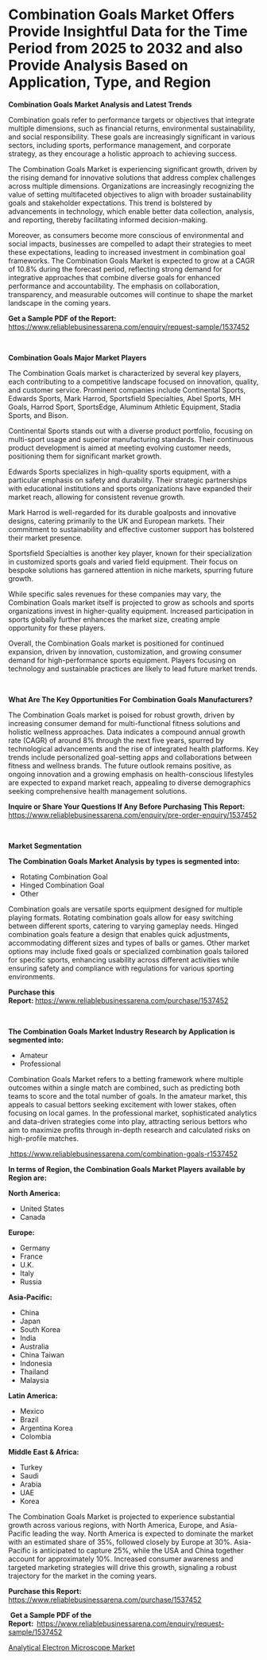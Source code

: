 <p><h1>Combination Goals Market Offers Provide Insightful Data for the Time Period from 2025 to 2032 and also Provide Analysis Based on Application, Type, and Region</h1></p><p><strong>Combination Goals Market Analysis and Latest Trends</strong></p>
<p><p>Combination goals refer to performance targets or objectives that integrate multiple dimensions, such as financial returns, environmental sustainability, and social responsibility. These goals are increasingly significant in various sectors, including sports, performance management, and corporate strategy, as they encourage a holistic approach to achieving success.</p><p>The Combination Goals Market is experiencing significant growth, driven by the rising demand for innovative solutions that address complex challenges across multiple dimensions. Organizations are increasingly recognizing the value of setting multifaceted objectives to align with broader sustainability goals and stakeholder expectations. This trend is bolstered by advancements in technology, which enable better data collection, analysis, and reporting, thereby facilitating informed decision-making.</p><p>Moreover, as consumers become more conscious of environmental and social impacts, businesses are compelled to adapt their strategies to meet these expectations, leading to increased investment in combination goal frameworks. The Combination Goals Market is expected to grow at a CAGR of 10.8% during the forecast period, reflecting strong demand for integrative approaches that combine diverse goals for enhanced performance and accountability. The emphasis on collaboration, transparency, and measurable outcomes will continue to shape the market landscape in the coming years.</p></p>
<p><strong>Get a Sample PDF of the Report:&nbsp;</strong> <a href="https://www.reliablebusinessarena.com/enquiry/request-sample/1537452?utm_campaign=1420&utm_medium=2&utm_source=Github&utm_content=ia&utm_term=20022025&utm_id=combination-goals">https://www.reliablebusinessarena.com/enquiry/request-sample/1537452</a></p>
<p>&nbsp;</p>
<p><strong>Combination Goals Major Market Players</strong></p>
<p><p>The Combination Goals market is characterized by several key players, each contributing to a competitive landscape focused on innovation, quality, and customer service. Prominent companies include Continental Sports, Edwards Sports, Mark Harrod, Sportsfield Specialties, Abel Sports, MH Goals, Harrod Sport, SportsEdge, Aluminum Athletic Equipment, Stadia Sports, and Bison. </p><p>Continental Sports stands out with a diverse product portfolio, focusing on multi-sport usage and superior manufacturing standards. Their continuous product development is aimed at meeting evolving customer needs, positioning them for significant market growth.</p><p>Edwards Sports specializes in high-quality sports equipment, with a particular emphasis on safety and durability. Their strategic partnerships with educational institutions and sports organizations have expanded their market reach, allowing for consistent revenue growth.</p><p>Mark Harrod is well-regarded for its durable goalposts and innovative designs, catering primarily to the UK and European markets. Their commitment to sustainability and effective customer support has bolstered their market presence.</p><p>Sportsfield Specialties is another key player, known for their specialization in customized sports goals and varied field equipment. Their focus on bespoke solutions has garnered attention in niche markets, spurring future growth.</p><p>While specific sales revenues for these companies may vary, the Combination Goals market itself is projected to grow as schools and sports organizations invest in higher-quality equipment. Increased participation in sports globally further enhances the market size, creating ample opportunity for these players.</p><p>Overall, the Combination Goals market is positioned for continued expansion, driven by innovation, customization, and growing consumer demand for high-performance sports equipment. Players focusing on technology and sustainable practices are likely to lead future market trends.</p></p>
<p>&nbsp;</p>
<p><strong>What Are The Key Opportunities For Combination Goals Manufacturers?</strong></p>
<p><p>The Combination Goals market is poised for robust growth, driven by increasing consumer demand for multi-functional fitness solutions and holistic wellness approaches. Data indicates a compound annual growth rate (CAGR) of around 8% through the next five years, spurred by technological advancements and the rise of integrated health platforms. Key trends include personalized goal-setting apps and collaborations between fitness and wellness brands. The future outlook remains positive, as ongoing innovation and a growing emphasis on health-conscious lifestyles are expected to expand market reach, appealing to diverse demographics seeking comprehensive health management solutions.</p></p>
<p><strong>Inquire or Share Your Questions If Any Before Purchasing This Report:</strong> <a href="https://www.reliablebusinessarena.com/enquiry/pre-order-enquiry/1537452?utm_campaign=1420&utm_medium=2&utm_source=Github&utm_content=ia&utm_term=20022025&utm_id=combination-goals">https://www.reliablebusinessarena.com/enquiry/pre-order-enquiry/1537452</a></p>
<p>&nbsp;</p>
<p><strong>Market Segmentation</strong></p>
<p><strong>The Combination Goals Market Analysis by types is segmented into:</strong></p>
<p><ul><li>Rotating Combination Goal</li><li>Hinged Combination Goal</li><li>Other</li></ul></p>
<p><p>Combination goals are versatile sports equipment designed for multiple playing formats. Rotating combination goals allow for easy switching between different sports, catering to varying gameplay needs. Hinged combination goals feature a design that enables quick adjustments, accommodating different sizes and types of balls or games. Other market options may include fixed goals or specialized combination goals tailored for specific sports, enhancing usability across different activities while ensuring safety and compliance with regulations for various sporting environments.</p></p>
<p><strong>Purchase this Report:&nbsp;</strong><a href="https://www.reliablebusinessarena.com/purchase/1537452?utm_campaign=1420&utm_medium=2&utm_source=Github&utm_content=ia&utm_term=20022025&utm_id=combination-goals">https://www.reliablebusinessarena.com/purchase/1537452</a></p>
<p>&nbsp;</p>
<p><strong>The Combination Goals Market Industry Research by Application is segmented into:</strong></p>
<p><ul><li>Amateur</li><li>Professional</li></ul></p>
<p><p>Combination Goals Market refers to a betting framework where multiple outcomes within a single match are combined, such as predicting both teams to score and the total number of goals. In the amateur market, this appeals to casual bettors seeking excitement with lower stakes, often focusing on local games. In the professional market, sophisticated analytics and data-driven strategies come into play, attracting serious bettors who aim to maximize profits through in-depth research and calculated risks on high-profile matches.</p></p>
<p><a href="https://www.reliablebusinessarena.com/combination-goals-r1537452?utm_campaign=1420&utm_medium=2&utm_source=Github&utm_content=ia&utm_term=20022025&utm_id=combination-goals">&nbsp;https://www.reliablebusinessarena.com/combination-goals-r1537452</a></p>
<p><strong>In terms of Region, the Combination Goals Market Players available by Region are:</strong></p>
<p>
    <p> <strong> North America: </strong>
        <ul>
            <li>United States</li>
            <li>Canada</li>
        </ul>
        </p> 
    <p> <strong> Europe: </strong>
        <ul>
            <li>Germany</li>
            <li>France</li>
            <li>U.K.</li>
            <li>Italy</li>
            <li>Russia</li>
        </ul>
        </p> 
    <p> <strong> Asia-Pacific: </strong>
        <ul>
            <li>China</li>
            <li>Japan</li>
            <li>South Korea</li>
            <li>India</li>
            <li>Australia</li>
            <li>China Taiwan</li>
            <li>Indonesia</li>
            <li>Thailand</li>
            <li>Malaysia</li>
        </ul>
        </p> 
    <p> <strong> Latin America: </strong>
        <ul>
            <li>Mexico</li>
            <li>Brazil</li>
            <li>Argentina Korea</li>
            <li>Colombia</li>
        </ul>
        </p> 
    <p> <strong> Middle East & Africa: </strong>
        <ul>
            <li>Turkey</li>
            <li>Saudi</li>
            <li>Arabia</li>
            <li>UAE</li>
            <li>Korea</li>
        </ul>
    </p>
    </p>
<p><p>The Combination Goals Market is projected to experience substantial growth across various regions, with North America, Europe, and Asia-Pacific leading the way. North America is expected to dominate the market with an estimated share of 35%, followed closely by Europe at 30%. Asia-Pacific is anticipated to capture 25%, while the USA and China together account for approximately 10%. Increased consumer awareness and targeted marketing strategies will drive this growth, signaling a robust trajectory for the market in the coming years.</p></p>
<p><strong>Purchase this Report: </strong><a href="https://www.reliablebusinessarena.com/purchase/1537452?utm_campaign=1420&utm_medium=2&utm_source=Github&utm_content=ia&utm_term=20022025&utm_id=combination-goals">https://www.reliablebusinessarena.com/purchase/1537452</a></p>
<p>&nbsp;<strong>Get a Sample PDF of the Report:&nbsp;&nbsp;</strong><a href="https://www.reliablebusinessarena.com/enquiry/request-sample/1537452?utm_campaign=1420&utm_medium=2&utm_source=Github&utm_content=ia&utm_term=20022025&utm_id=combination-goals">https://www.reliablebusinessarena.com/enquiry/request-sample/1537452</a></p>
<p><strong></strong></p>
<p><p><a href="https://github.com/willjis/Market-Research-Report-List-1/blob/main/analytical-electron-microscope-market.md?utm_campaign=1420&utm_medium=2&utm_source=Github&utm_content=ia&utm_term=20022025&utm_id=combination-goals">Analytical Electron Microscope Market</a></p></p>